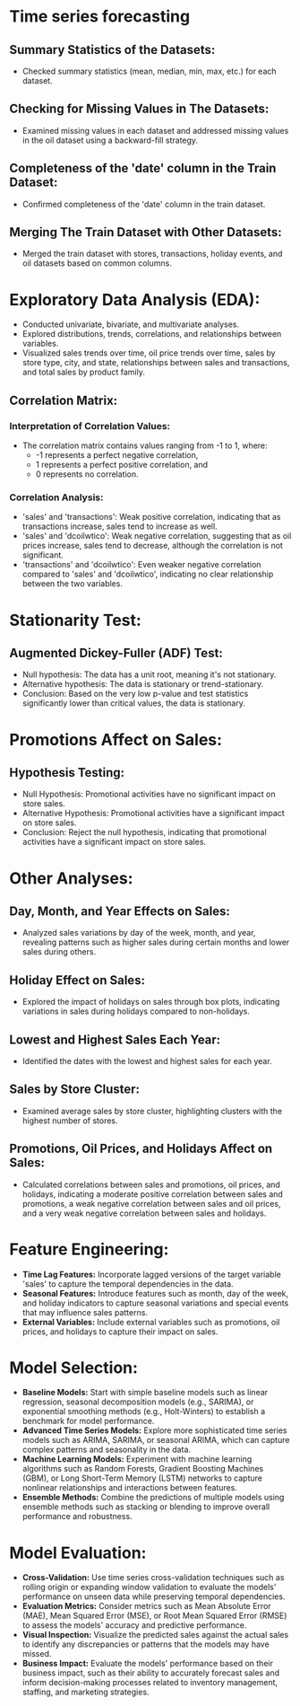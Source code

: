 # Time series forecasting


## Summary Statistics of the Datasets:

- Checked summary statistics (mean, median, min, max, etc.) for each dataset.
  
##  Checking for Missing Values in The Datasets:

- Examined missing values in each dataset and addressed missing values in the oil dataset using a backward-fill strategy.

##  Completeness of the 'date' column in the Train Dataset:

- Confirmed completeness of the 'date' column in the train dataset.

## Merging The Train Dataset with Other Datasets:

- Merged the train dataset with stores, transactions, holiday events, and oil datasets based on common columns.

# Exploratory Data Analysis (EDA):

- Conducted univariate, bivariate, and multivariate analyses.
- Explored distributions, trends, correlations, and relationships between variables.
- Visualized sales trends over time, oil price trends over time, sales by store type, city, and state, relationships between sales and transactions, and total sales by product family.
  
## Correlation Matrix:

### Interpretation of Correlation Values:

- The correlation matrix contains values ranging from -1 to 1, where:
  - -1 represents a perfect negative correlation,
  - 1 represents a perfect positive correlation, and
  - 0 represents no correlation.

### Correlation Analysis:

- 'sales' and 'transactions': Weak positive correlation, indicating that as transactions increase, sales tend to increase as well.
- 'sales' and 'dcoilwtico': Weak negative correlation, suggesting that as oil prices increase, sales tend to decrease, although the correlation is not significant.
- 'transactions' and 'dcoilwtico': Even weaker negative correlation compared to 'sales' and 'dcoilwtico', indicating no clear relationship between the two variables.

# Stationarity Test:

## Augmented Dickey-Fuller (ADF) Test:

- Null hypothesis: The data has a unit root, meaning it's not stationary.
- Alternative hypothesis: The data is stationary or trend-stationary.
- Conclusion: Based on the very low p-value and test statistics significantly lower than critical values, the data is stationary.

# Promotions Affect on Sales:

## Hypothesis Testing:

- Null Hypothesis: Promotional activities have no significant impact on store sales.
- Alternative Hypothesis: Promotional activities have a significant impact on store sales.
- Conclusion: Reject the null hypothesis, indicating that promotional activities have a significant impact on store sales.

# Other Analyses:

## Day, Month, and Year Effects on Sales:

- Analyzed sales variations by day of the week, month, and year, revealing patterns such as higher sales during certain months and lower sales during others.

## Holiday Effect on Sales:

- Explored the impact of holidays on sales through box plots, indicating variations in sales during holidays compared to non-holidays.

## Lowest and Highest Sales Each Year:

- Identified the dates with the lowest and highest sales for each year.

## Sales by Store Cluster:

- Examined average sales by store cluster, highlighting clusters with the highest number of stores.

## Promotions, Oil Prices, and Holidays Affect on Sales:

- Calculated correlations between sales and promotions, oil prices, and holidays, indicating a moderate positive correlation between sales and promotions, a weak negative correlation between sales and oil prices, and a very weak negative correlation between sales and holidays.

# Feature Engineering:

- **Time Lag Features:** Incorporate lagged versions of the target variable 'sales' to capture the temporal dependencies in the data.
- **Seasonal Features:** Introduce features such as month, day of the week, and holiday indicators to capture seasonal variations and special events that may influence sales patterns.
- **External Variables:** Include external variables such as promotions, oil prices, and holidays to capture their impact on sales.

# Model Selection:

- **Baseline Models:** Start with simple baseline models such as linear regression, seasonal decomposition models (e.g., SARIMA), or exponential smoothing methods (e.g., Holt-Winters) to establish a benchmark for model performance.
- **Advanced Time Series Models:** Explore more sophisticated time series models such as ARIMA, SARIMA, or seasonal ARIMA, which can capture complex patterns and seasonality in the data.
- **Machine Learning Models:** Experiment with machine learning algorithms such as Random Forests, Gradient Boosting Machines (GBM), or Long Short-Term Memory (LSTM) networks to capture nonlinear relationships and interactions between features.
- **Ensemble Methods:** Combine the predictions of multiple models using ensemble methods such as stacking or blending to improve overall performance and robustness.

# Model Evaluation:

- **Cross-Validation:** Use time series cross-validation techniques such as rolling origin or expanding window validation to evaluate the models' performance on unseen data while preserving temporal dependencies.
- **Evaluation Metrics:** Consider metrics such as Mean Absolute Error (MAE), Mean Squared Error (MSE), or Root Mean Squared Error (RMSE) to assess the models' accuracy and predictive performance.
- **Visual Inspection:** Visualize the predicted sales against the actual sales to identify any discrepancies or patterns that the models may have missed.
- **Business Impact:** Evaluate the models' performance based on their business impact, such as their ability to accurately forecast sales and inform decision-making processes related to inventory management, staffing, and marketing strategies.
